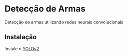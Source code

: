 # Detecção de Armas

Detecção de armas utilizando redes neurais convolucionais

## Instalação

Instale o [YOLOv2](https://pjreddie.com/darknet/yolov2/).